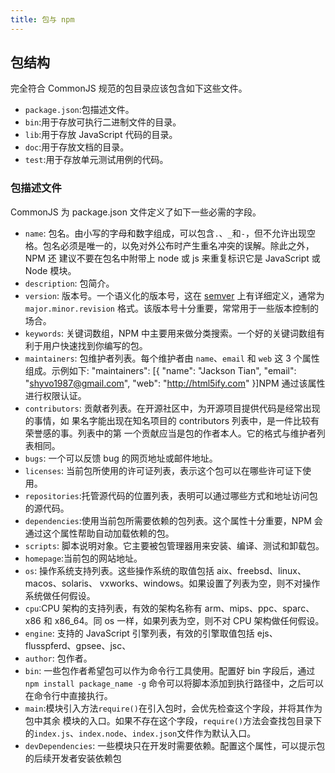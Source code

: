 ```yaml
---
title: 包与 npm
---
```


## 包结构

完全符合 CommonJS 规范的包目录应该包含如下这些文件。

- `package.json`:包描述文件。
- `bin`:用于存放可执行二进制文件的目录。
- `lib`:用于存放 JavaScript 代码的目录。
- `doc`:用于存放文档的目录。
- `test`:用于存放单元测试用例的代码。

### 包描述文件

CommonJS 为 package.json 文件定义了如下一些必需的字段。

- `name`: 包名。由小写的字母和数字组成，可以包含`.`、`_`和`-`，但不允许出现空格。包名必须是唯一的，以免对外公布时产生重名冲突的误解。除此之外，NPM 还
  建议不要在包名中附带上 node 或 js 来重复标识它是 JavaScript 或 Node 模块。
- `description`: 包简介。
- `version`: 版本号。一个语义化的版本号，这在 [semver](http://semver.org/) 上有详细定义，通常为
  `major.minor.revision` 格式。该版本号十分重要，常常用于一些版本控制的场合。
- `keywords`: 关键词数组，NPM 中主要用来做分类搜索。一个好的关键词数组有利于用户快速找到你编写的包。
- `maintainers`: 包维护者列表。每个维护者由 `name`、`email` 和 `web` 这 3 个属性组成。示例如下:
  "maintainers": [{ "name": "Jackson Tian", "email": "shyvo1987@gmail.com", "web": "http://html5ify.com" }]NPM 通过该属性进行权限认证。
- `contributors`: 贡献者列表。在开源社区中，为开源项目提供代码是经常出现的事情，如
  果名字能出现在知名项目的 contributors 列表中，是一件比较有荣誉感的事。列表中的第
  一个贡献应当是包的作者本人。它的格式与维护者列表相同。
- `bugs`: 一个可以反馈 bug 的网页地址或邮件地址。
- `licenses`: 当前包所使用的许可证列表，表示这个包可以在哪些许可证下使用。
- `repositories`:托管源代码的位置列表，表明可以通过哪些方式和地址访问包的源代码。
- `dependencies`:使用当前包所需要依赖的包列表。这个属性十分重要，NPM 会通过这个属性帮助自动加载依赖的包。
- `scripts`: 脚本说明对象。它主要被包管理器用来安装、编译、测试和卸载包。
- `homepage`:当前包的网站地址。
- `os`: 操作系统支持列表。这些操作系统的取值包括 aix、freebsd、linux、macos、solaris、
  vxworks、windows。如果设置了列表为空，则不对操作系统做任何假设。
- `cpu`:CPU 架构的支持列表，有效的架构名称有 arm、mips、ppc、sparc、x86 和 x86_64。同
  os 一样，如果列表为空，则不对 CPU 架构做任何假设。
- `engine`: 支持的 JavaScript 引擎列表，有效的引擎取值包括 ejs、flusspferd、gpsee、jsc、
- `author`: 包作者。
- `bin`: 一些包作者希望包可以作为命令行工具使用。配置好 bin 字段后，通过 `npm install package_name -g` 命令可以将脚本添加到执行路径中，之后可以在命令行中直接执行。
- `main`:模块引入方法`require()`在引入包时，会优先检查这个字段，并将其作为包中其余
  模块的入口。如果不存在这个字段，`require()`方法会查找包目录下的`index.js`、`index.node`、`index.json`文件作为默认入口。
- `devDependencies`: 一些模块只在开发时需要依赖。配置这个属性，可以提示包的后续开发者安装依赖包

